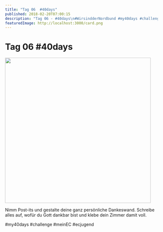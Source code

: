 ```yaml
---
title: "Tag 06  #40days"
published: 2018-02-20T07:00:15
description: "Tag 06 - #40days\n#WirsindderNordbund #my40days #challenge #meinEC #ecjugend"
featuredImage: http://localhost:3000/card.png
---
```


# Tag 06  #40days

<p><img data-attachment-id="1479" data-permalink="https://www.ec-nordbund.de/tag-05-40days/40days_02-20_up-tag-06/" data-orig-file="https://www.ec-nordbund.de/wp-content/uploads/40DAYS_02-20_UP-tag-06.jpg" data-orig-size="1080,1080" data-comments-opened="1" data-image-meta="{&quot;aperture&quot;:&quot;0&quot;,&quot;credit&quot;:&quot;&quot;,&quot;camera&quot;:&quot;&quot;,&quot;caption&quot;:&quot;&quot;,&quot;created_timestamp&quot;:&quot;0&quot;,&quot;copyright&quot;:&quot;&quot;,&quot;focal_length&quot;:&quot;0&quot;,&quot;iso&quot;:&quot;0&quot;,&quot;shutter_speed&quot;:&quot;0&quot;,&quot;title&quot;:&quot;&quot;,&quot;orientation&quot;:&quot;0&quot;}" data-image-title="40DAYS_02-20_UP-tag-06" data-image-description="" data-medium-file="https://www.ec-nordbund.de/wp-content/uploads/40DAYS_02-20_UP-tag-06-480x480.jpg" data-large-file="https://www.ec-nordbund.de/wp-content/uploads/40DAYS_02-20_UP-tag-06-1024x1024.jpg" class="alignnone size-medium wp-image-1479" src="https://www.ec-nordbund.de/wp-content/uploads/40DAYS_02-20_UP-tag-06-480x480.jpg" alt="" width="480" height="480" srcset="https://www.ec-nordbund.de/wp-content/uploads/40DAYS_02-20_UP-tag-06-480x480.jpg 480w, https://www.ec-nordbund.de/wp-content/uploads/40DAYS_02-20_UP-tag-06-150x150.jpg 150w, https://www.ec-nordbund.de/wp-content/uploads/40DAYS_02-20_UP-tag-06-768x768.jpg 768w, https://www.ec-nordbund.de/wp-content/uploads/40DAYS_02-20_UP-tag-06-1024x1024.jpg 1024w, https://www.ec-nordbund.de/wp-content/uploads/40DAYS_02-20_UP-tag-06.jpg 1080w" sizes="(max-width: 480px) 100vw, 480px" /></p>
<p>Nimm Post-its und gestalte deine ganz persönliche Dankeswand. Schreibe alles auf, wofür du Gott dankbar bist und klebe dein Zimmer damit voll.</p>
<p>#my40days #challenge #meinEC #ecjugend</p>
